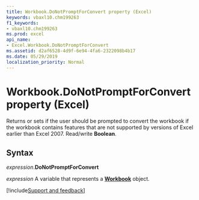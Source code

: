 ```yaml
---
title: Workbook.DoNotPromptForConvert property (Excel)
keywords: vbaxl10.chm199263
f1_keywords:
- vbaxl10.chm199263
ms.prod: excel
api_name:
- Excel.Workbook.DoNotPromptForConvert
ms.assetid: d2af6528-4d9f-6e94-4fa6-2322098b4b17
ms.date: 05/29/2019
localization_priority: Normal
---
```



# Workbook.DoNotPromptForConvert property (Excel)

Returns or sets if the user should be prompted to convert the workbook if the workbook contains features that are not supported by versions of Excel earlier than Excel 2007. Read/write **Boolean**.


## Syntax

_expression_.**DoNotPromptForConvert**

_expression_ A variable that represents a **[Workbook](Excel.Workbook.md)** object.




[!include[Support and feedback](~/includes/feedback-boilerplate.md)]